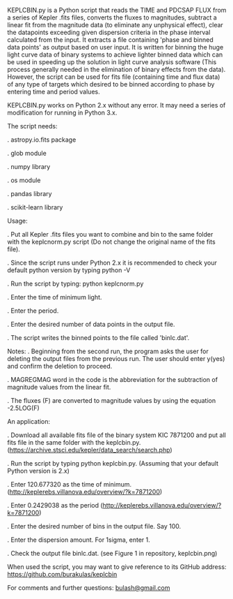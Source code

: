 
KEPLCBIN.py is a Python script that reads the TIME and PDCSAP FLUX from a series of Kepler .fits files, converts the fluxes to magnitudes, subtract a linear fit from the magnitude data (to eliminate any unphysical effect), clear the datapoints exceeding given dispersion criteria in the phase interval calculated from the input. It extracts a file containing 'phase and binned data points' as output based on user input. It is written for binning the huge light curve data of binary systems to achieve lighter binned data which can be used in speeding up the solution in light curve analysis software (This process generally needed in the elimination of binary effects from the data). However, the script can be used for fits file (containing time and flux data) of any type of targets which desired to be binned according to phase by entering time and period values. 

KEPLCBIN.py works on Python 2.x without any error. It may need a series of modification for running in Python 3.x.



The script needs:

. astropy.io.fits package

. glob module

. numpy library

. os module

. pandas library

. scikit-learn library




Usage:

. Put all Kepler .fits files you want to combine and bin to the same folder with the keplcnorm.py script (Do not change the original name of the fits file).

. Since the script runs under Python 2.x it is recommended to check your default python version by typing python -V

. Run the script by typing: python keplcnorm.py

. Enter the time of minimum light.

. Enter the period.

. Enter the desired number of data points in the output file.

. The script writes the binned points to the file called 'binlc.dat'.




Notes: . Beginning from the second run, the program asks the user for deleting the output files from the previous run. The user should enter y(yes) and confirm the deletion to proceed.

. MAGREGMAG word in the code is the abbreviation for the subtraction of magnitude values from the linear fit.

. The fluxes (F) are converted to magnitude values by using the equation -2.5LOG(F)




An application:

. Download all available fits file of the binary system KIC 7871200 and put all fits file in the same folder with the keplcbin.py. (https://archive.stsci.edu/kepler/data_search/search.php)

. Run the script by typing python keplcbin.py. (Assuming that your default Python version is 2.x)

. Enter 120.677320 as the time of minimum. (http://keplerebs.villanova.edu/overview/?k=7871200)

. Enter 0.2429038 as the period (http://keplerebs.villanova.edu/overview/?k=7871200)

. Enter the desired number of bins in the output file. Say 100.

. Enter the dispersion amount. For 1sigma, enter 1.

. Check the output file binlc.dat. (see Figure 1 in repository, keplcbin.png)


When used the script, you may want to give reference to its GitHub address: https://github.com/burakulas/keplcbin


For comments and further questions: bulash@gmail.com




